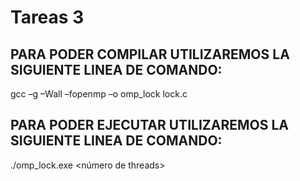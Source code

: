 # Tareas 3

## PARA PODER COMPILAR UTILIZAREMOS LA SIGUIENTE LINEA DE COMANDO:

gcc –g –Wall –fopenmp –o omp_lock lock.c

## PARA PODER EJECUTAR UTILIZAREMOS LA SIGUIENTE LINEA DE COMANDO:

./omp_lock.exe <número de threads>
